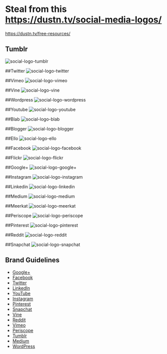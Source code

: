 # Steal from this https://dustn.tv/social-media-logos/

https://dustn.tv/free-resources/





## Tumblr 
![social-logo-tumblr](B:\Websites\AlphaPost\AlphaPost-Website\download\social-logos\500x500\social-logo-tumblr.jpg)

##Twitter
![social-logo-twitter](B:\Websites\AlphaPost\AlphaPost-Website\download\social-logos\500x500\social-logo-twitter.jpg)

##Vimeo
![social-logo-vimeo](B:\Websites\AlphaPost\AlphaPost-Website\download\social-logos\500x500\social-logo-vimeo.jpg)

##Vine
![social-logo-vine](B:\Websites\AlphaPost\AlphaPost-Website\download\social-logos\500x500\social-logo-vine.jpg)

##Wordpress
![social-logo-wordpress](B:\Websites\AlphaPost\AlphaPost-Website\download\social-logos\500x500\social-logo-wordpress.jpg)

##Youtube
![social-logo-youtube](B:\Websites\AlphaPost\AlphaPost-Website\download\social-logos\500x500\social-logo-youtube.jpg)

##Blab
![social-logo-blab](B:\Websites\AlphaPost\AlphaPost-Website\download\social-logos\500x500\social-logo-blab.jpg)

##Blogger
![social-logo-blogger](B:\Websites\AlphaPost\AlphaPost-Website\download\social-logos\500x500\social-logo-blogger.jpg)

##Ello
![social-logo-ello](B:\Websites\AlphaPost\AlphaPost-Website\download\social-logos\500x500\social-logo-ello.jpg)

##Facebook
![social-logo-facebook](B:\Websites\AlphaPost\AlphaPost-Website\download\social-logos\500x500\social-logo-facebook.jpg)

##Flickr
![social-logo-flickr](B:\Websites\AlphaPost\AlphaPost-Website\download\social-logos\500x500\social-logo-flickr.jpg)

##Google+
![social-logo-google+](B:\Websites\AlphaPost\AlphaPost-Website\download\social-logos\500x500\social-logo-google+.jpg)

##Instagram
![social-logo-instagram](B:\Websites\AlphaPost\AlphaPost-Website\download\social-logos\500x500\social-logo-instagram.jpg)

##Linkedin
![social-logo-linkedin](B:\Websites\AlphaPost\AlphaPost-Website\download\social-logos\500x500\social-logo-linkedin.jpg)

##Medium
![social-logo-medium](B:\Websites\AlphaPost\AlphaPost-Website\download\social-logos\500x500\social-logo-medium.jpg)

##Meerkat
![social-logo-meerkat](B:\Websites\AlphaPost\AlphaPost-Website\download\social-logos\500x500\social-logo-meerkat.jpg)

##Periscope
![social-logo-periscope](B:\Websites\AlphaPost\AlphaPost-Website\download\social-logos\500x500\social-logo-periscope.jpg)

##Pinterest
![social-logo-pinterest](B:\Websites\AlphaPost\AlphaPost-Website\download\social-logos\500x500\social-logo-pinterest.jpg)

##Reddit
![social-logo-reddit](B:\Websites\AlphaPost\AlphaPost-Website\download\social-logos\500x500\social-logo-reddit.jpg)

##Snapchat
![social-logo-snapchat](B:\Websites\AlphaPost\AlphaPost-Website\download\social-logos\500x500\social-logo-snapchat.jpg)



## Brand Guidelines

*   [Google+](https://developers.google.com/+/branding-guidelines)
*   [Facebook](https://www.facebookbrand.com/ "Facebook")
*   [Twitter](https://about.twitter.com/press/brand-assets)
*   [LinkedIn](http://developer.linkedin.com/documents/branding-guidelines)
*   [YouTube](http://www.youtube.com/yt/brand/using-logo.html)
*   [Instagram](http://instagram.com/accounts/badges/)
*   [Pinterest](http://business.pinterest.com/brand-guidelines/)
*   [Snapchat](https://www.snapchat.com/brand-guidelines)
*   [Vine](http://brand.vine.co/brand-assets)
*   [Reddit](https://www.reddit.com/about/alien/)
*   [Vimeo](https://vimeo.com/about/brand_guidelines)
*   [Periscope](https://www.periscope.tv/press)
*   [Tumblr](https://www.tumblr.com/logo)
*   [Medium](https://medium.com/policy/logos-and-brand-guidelines-f1a01a733592#.opy2h558j)
*   [WordPress](https://wordpress.org/about/logos/)